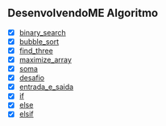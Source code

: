 ## DesenvolvendoME Algoritmo

* [x] [binary_search](https://github.com/OsirisMariano/algoritmo/blob/main/binary_search.rb)
* [x] [bubble_sort](https://github.com/OsirisMariano/algoritmo/blob/main/bubble_sort.rb)
* [x] [find_three](https://github.com/OsirisMariano/algoritmo/blob/main/find_three.rb)
* [x] [maximize_array](https://github.com/OsirisMariano/algoritmo/blob/main/maximize_array.rb)
* [x] [soma](https://github.com/OsirisMariano/algoritmo/blob/main/soma.rb)
* [x] [desafio](https://github.com/OsirisMariano/algoritmo/blob/main/desafio.rb)
* [x] [entrada_e_saida](https://github.com/OsirisMariano/algoritmo/blob/main/entrada_e_saida.rb)
* [x] [if](https://github.com/OsirisMariano/algoritmo/blob/main/if.rb)
* [x] [else](https://github.com/OsirisMariano/algoritmo/blob/main/else.rb)
* [x] [elsif](https://github.com/OsirisMariano/algoritmo/blob/main/elsif.rb)